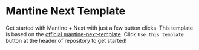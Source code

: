 # Mantine Next Template

Get started with Mantine + Next with just a few button clicks.
This template is based on the [official mantine-next-template](https://github.com/mantinedev/mantine-next-template).
Click `Use this template` button at the header of repository to get started!

